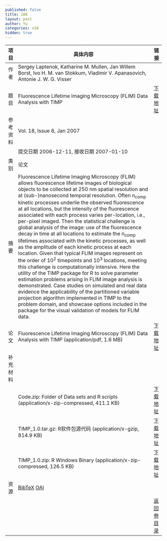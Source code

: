 ```yaml
---
published: false
title: i08
layout: post
author: Yu
categories: v18
hidden: true
---
```


| 项目 | 具体内容 | 链接 |
|---:|---|---|
| 作者 | Sergey Laptenok, Katharine M. Mullen, Jan Willem  Borst, Ivo H. M.  van Stokkum, Vladimir V.  Apanasovich, Antonie J. W. G.  Visser| |
| 题目 |Fluorescence Lifetime Imaging Microscopy (FLIM) Data Analysis with TIMP | [下载地址](http://www.jstatsoft.org/v18/i08/paper) |
| 参考资料 |Vol. 18, Issue 8, Jan 2007 | |
| | 提交日期 2006-12-11, 接收日期 2007-01-10| | 
| 类别 | 论文| |
| 摘要 | Fluorescence Lifetime Imaging Microscopy (FLIM) allows fluorescence lifetime images of biological objects to be collected at 250 nm spatial resolution and at (sub-)nanosecond temporal resolution. Often n<sub>comp</sub> kinetic processes underlie the observed fluorescence at all locations, but the intensity of the fluorescence associated with each process varies per-location, i.e., per-pixel imaged. Then the statistical challenge is global analysis of the image: use of the fluorescence decay in time at all locations to estimate the  n<sub>comp</sub> lifetimes associated with the kinetic processes, as well as the amplitude of each kinetic process at each location. Given that typical FLIM images represent on the order of 10<sup>2</sup> timepoints and 10<sup>3</sup> locations, meeting this challenge is computationally intensive. Here the utility of the TIMP package for R to solve parameter estimation problems arising in FLIM image analysis is demonstrated. Case studies on simulated and real data evidence the applicability of the partitioned variable projection algorithm implemented in TIMP to the problem domain, and showcase options included in the package for the visual validation of models for FLIM data.| |
| 论文 | Fluorescence Lifetime Imaging Microscopy (FLIM) Data Analysis with TIMP  (application/pdf, 1.6 MB)| [下载地址](http://www.jstatsoft.org/v18/i08/paper) |
| 补充材料 | | |
| |Code.zip: Folder of Data sets and R scripts  (application/x-zip-compressed, 411.1 KB)|  [下载地址](http://www.jstatsoft.org/v18/i08/supp/1) |
| |TIMP_1.0.tar.gz: R软件包源代码  (application/x-gzip, 814.9 KB)|  [下载地址](http://www.jstatsoft.org/v18/i08/supp/2) |
| |TIMP_1.0.zip: R Windows Binary  (application/x-zip-compressed, 126.5 KB)|  [下载地址](http://www.jstatsoft.org/v18/i08/supp/3) |
| 资源 | [BibTeX](http://www.jstatsoft.org/v18/i08/bibtex) [OAI](http://www.jstatsoft.org/oai?verb=GetRecord&identifier=oai.jstatsoft/v18/i08&prefix=oai_dc)| |
| |  | [返回卷目录]({{site.baseurl}}/volume/v18.html) |